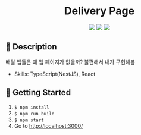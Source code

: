 <h1 align="center"><b>Delivery Page</b></h1>
<p align="center">
<img src="https://img.shields.io/badge/made by-yoni-pink">
<img src="https://img.shields.io/badge/TypeScript-3178C6?logo=typescript&logoColor=white">
<img src="https://img.shields.io/badge/React-61DAFB?logo=React&logoColor=white">

## **📝 Description**

배달 앱들은 왜 웹 페이지가 없을까? 불편해서 내가 구현해봄

- Skills: TypeScript(NestJS), React

## **💎 Getting Started**

1. `$ npm install`
2. `$ npm run build`
3. `$ npm start`
4. Go to <http://localhost:3000/>
